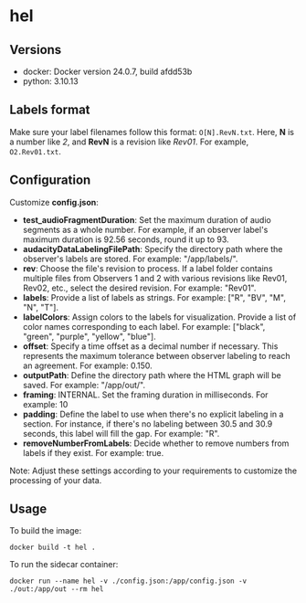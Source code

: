 # hel

## Versions

- docker: Docker version 24.0.7, build afdd53b
- python: 3.10.13

## Labels format

Make sure your label filenames follow this format: `O[N].RevN.txt`. Here, **N** is a number like *2*, and **RevN** is a revision like *Rev01*. For example, `O2.Rev01.txt`.

## Configuration

Customize **config.json**:

- **test_audioFragmentDuration**: Set the maximum duration of audio segments as a whole number. For example, if an observer label's maximum duration is 92.56 seconds, round it up to 93.
- **audacityDataLabelingFilePath**: Specify the directory path where the observer's labels are stored. For example: "/app/labels/".
- **rev**: Choose the file's revision to process. If a label folder contains multiple files from Observers 1 and 2 with various revisions like Rev01, Rev02, etc., select the desired revision. For example: "Rev01".
- **labels**: Provide a list of labels as strings. For example: ["R", "BV", "M", "N", "T"].
- **labelColors**: Assign colors to the labels for visualization. Provide a list of color names corresponding to each label. For example: ["black", "green", "purple", "yellow", "blue"].
- **offset**: Specify a time offset as a decimal number if necessary. This represents the maximum tolerance between observer labeling to reach an agreement. For example: 0.150.
- **outputPath**: Define the directory path where the HTML graph will be saved. For example: "/app/out/".
- **framing**: INTERNAL. Set the framing duration in milliseconds. For example: 10
- **padding**: Define the label to use when there's no explicit labeling in a section. For instance, if there's no labeling between 30.5 and 30.9 seconds, this label will fill the gap. For example: "R".
- **removeNumberFromLabels**: Decide whether to remove numbers from labels if they exist. For example: true.

Note: Adjust these settings according to your requirements to customize the processing of your data.

## Usage

To build the image:
```docker
docker build -t hel .
```
To run the sidecar container:
```
docker run --name hel -v ./config.json:/app/config.json -v ./out:/app/out --rm hel
```
